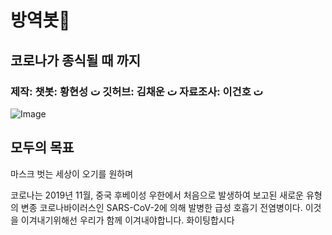 # 방역봇👀
## 코로나가 종식될 때 까지
### 제작: 챗봇: 황현성 ت 깃허브: 김채운 ت 자료조사: 이건호 ت
![Image](https://cdn.pixabay.com/photo/2021/02/22/00/06/disinfection-6038290_960_720.jpg)

 
 


## 모두의 목표

마스크 벗는 세상이 오기를 원하며

코로나는 
2019년 11월, 중국 후베이성 우한에서 처음으로 발생하여 보고된 새로운 유형의 변종 코로나바이러스인 SARS-CoV-2에 의해 발병한 급성 호흡기 전염병이다.
이것을 이겨내기위해선 우리가 함께 이겨내야합니다. 화이팅합시다
